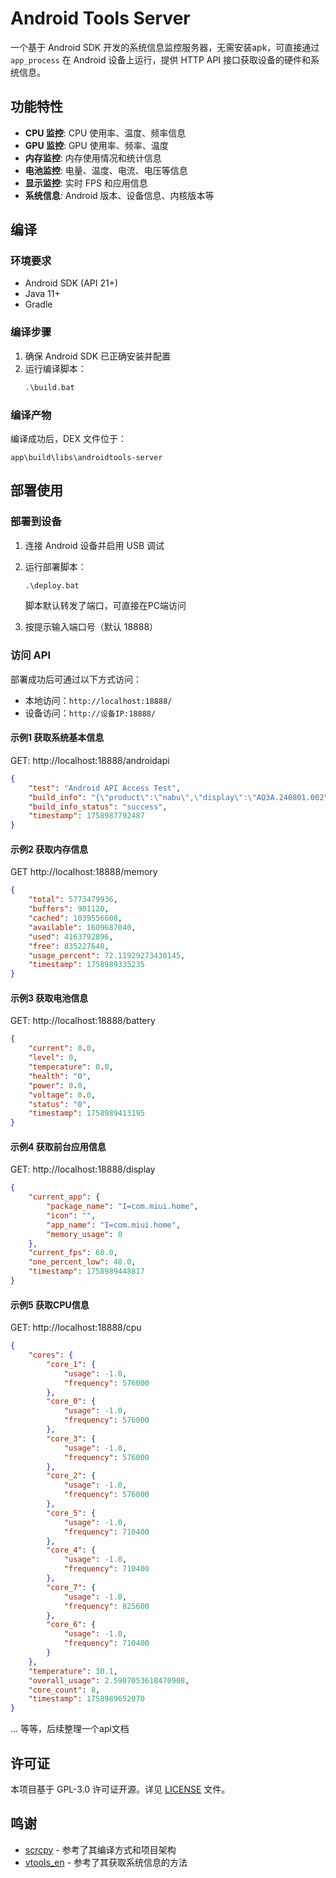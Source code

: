 # Android Tools Server

一个基于 Android SDK 开发的系统信息监控服务器，无需安装apk，可直接通过 `app_process` 在 Android 设备上运行，提供 HTTP API 接口获取设备的硬件和系统信息。

## 功能特性

- **CPU 监控**: CPU 使用率、温度、频率信息
- **GPU 监控**: GPU 使用率、频率、温度
- **内存监控**: 内存使用情况和统计信息
- **电池监控**: 电量、温度、电流、电压等信息
- **显示监控**: 实时 FPS 和应用信息
- **系统信息**: Android 版本、设备信息、内核版本等

## 编译

### 环境要求
- Android SDK (API 21+)
- Java 11+
- Gradle

### 编译步骤
1. 确保 Android SDK 已正确安装并配置
2. 运行编译脚本：
   ```cmd
   .\build.bat
   ```

### 编译产物
编译成功后，DEX 文件位于：
```
app\build\libs\androidtools-server
```

## 部署使用

### 部署到设备
1. 连接 Android 设备并启用 USB 调试
2. 运行部署脚本：
   ```cmd
   .\deploy.bat
   ```

   脚本默认转发了端口，可直接在PC端访问
3. 按提示输入端口号（默认 18888）

### 访问 API
部署成功后可通过以下方式访问：
- 本地访问：`http://localhost:18888/`
- 设备访问：`http://设备IP:18888/`

#### 示例1 获取系统基本信息
GET: http://localhost:18888/androidapi
```json
{
    "test": "Android API Access Test",
    "build_info": "{\"product\":\"nabu\",\"display\":\"AQ3A.240801.002\",\"manufacturer\":\"Xiaomi\",\"bootloader\":\"unknown\",\"fingerprint\":\"Xiaomi/nabu/nabu:15/AQ3A.240801.002/OS2.0.4.0.VOYCNXM:user/release-keys\",\"host\":\"pangu-build-component-system-362395-j4tfp-2q5bt-706dx\",\"model\":\"21051182C\",\"id\":\"AQ3A.240801.002\",\"brand\":\"Xiaomi\",\"device\":\"nabu\",\"user\":\"builder\",\"board\":\"nabu\",\"hardware\":\"qcom\"}",
    "build_info_status": "success",
    "timestamp": 1758987792487
}
```

#### 示例2 获取内存信息
GET http://localhost:18888/memory

```json
{
    "total": 5773479936,
    "buffers": 901120,
    "cached": 1039556608,
    "available": 1609687040,
    "used": 4163792896,
    "free": 835227648,
    "usage_percent": 72.11929273430145,
    "timestamp": 1758989335235
}
```

#### 示例3 获取电池信息
GET: http://localhost:18888/battery

```json
{
    "current": 0.0,
    "level": 0,
    "temperature": 0.0,
    "health": "0",
    "power": 0.0,
    "voltage": 0.0,
    "status": "0",
    "timestamp": 1758989413195
}
```

#### 示例4 获取前台应用信息
GET: http://localhost:18888/display

```json
{
    "current_app": {
        "package_name": "I=com.miui.home",
        "icon": "",
        "app_name": "I=com.miui.home",
        "memory_usage": 0
    },
    "current_fps": 60.0,
    "one_percent_low": 48.0,
    "timestamp": 1758989448817
}
```

#### 示例5 获取CPU信息
GET: 
http://localhost:18888/cpu
```json
{
    "cores": {
        "core_1": {
            "usage": -1.0,
            "frequency": 576000
        },
        "core_0": {
            "usage": -1.0,
            "frequency": 576000
        },
        "core_3": {
            "usage": -1.0,
            "frequency": 576000
        },
        "core_2": {
            "usage": -1.0,
            "frequency": 576000
        },
        "core_5": {
            "usage": -1.0,
            "frequency": 710400
        },
        "core_4": {
            "usage": -1.0,
            "frequency": 710400
        },
        "core_7": {
            "usage": -1.0,
            "frequency": 825600
        },
        "core_6": {
            "usage": -1.0,
            "frequency": 710400
        }
    },
    "temperature": 30.1,
    "overall_usage": 2.5907053618470908,
    "core_count": 8,
    "timestamp": 1758989652070
}
```
... 等等，后续整理一个api文档

### 

## 许可证

本项目基于 GPL-3.0 许可证开源。详见 [LICENSE](LICENSE) 文件。

## 鸣谢

- [scrcpy](https://github.com/Genymobile/scrcpy) - 参考了其编译方式和项目架构
- [vtools_en](https://github.com/ramabondanp/vtools_en) - 参考了其获取系统信息的方法
